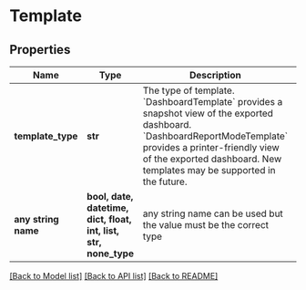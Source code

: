 # Template


## Properties
Name | Type | Description | Notes
------------ | ------------- | ------------- | -------------
**template_type** | **str** | The type of template. &#x60;DashboardTemplate&#x60; provides a snapshot view of the exported dashboard. &#x60;DashboardReportModeTemplate&#x60; provides a printer-friendly view of the exported dashboard. New templates may be supported in the future. | 
**any string name** | **bool, date, datetime, dict, float, int, list, str, none_type** | any string name can be used but the value must be the correct type | [optional]

[[Back to Model list]](../README.md#documentation-for-models) [[Back to API list]](../README.md#documentation-for-api-endpoints) [[Back to README]](../README.md)


